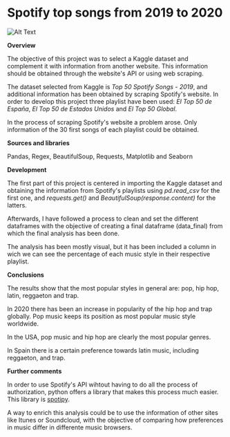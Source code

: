 # Spotify top songs from 2019 to 2020

![Alt Text](https://encrypted-tbn0.gstatic.com/images?q=tbn%3AANd9GcR8O2GmcivJGngIZxLpwgItrRrXsjzTYFieSA&usqp=CAU)

**Overview**

The objective of this project was to select a Kaggle dataset and complement it with information from another website. This information should be obtained through the website's API or using web scraping.

The dataset selected from Kaggle is *Top 50 Spotify Songs - 2019*, and additional information has been obtained by scraping Spotify's website. In order to develop this project three playlist have been used: *El Top 50 de España*, *El Top 50 de Estados Unidos* and *El Top 50 Global*. 

In the process of scraping Spotify's website a problem arose. Only information of the 30 first songs of each playlist could be obtained. 

**Sources and libraries**

Pandas, Regex, BeautifulSoup, Requests, Matplotlib and Seaborn 


**Development**

The first part of this project is centered in importing the Kaggle dataset and obtaining the information from Spotify's playlists using *pd.read_csv* for the first one, and *requests.get()* and *BeautifulSoup(response.content)* for the latters. 

Afterwards, I have followed a process to clean and set the different dataframes with the objective of creating a final dataframe (data_final) from which the final analysis has been done. 

The analysis has been mostly visual, but it has been included a column in wich we can see the percentage of each music style in their respective playlist. 


**Conclusions**

The results show that the most popular styles in general are: pop, hip hop, latin, reggaeton and trap. 

In 2020 there has been an increase in popularity of the hip hop and trap globally. Pop music keeps its position as most popular music style worldwide. 

In the USA, pop music and hip hop are clearly the most popular genres. 

In Spain there is a certain preference towards latin music, including reggaeton, and trap. 


**Further comments**

In order to use Spotify's API wihtout having to do all the process of authorization, python offers a library that makes this process much easier. This library is [spotipy](https://spotipy.readthedocs.io/en/2.16.1/).

A way to enrich this analysis could be to use the information of other sites like Itunes or Soundcloud, with the objective of comparing how preferences in music differ in differente music browsers.



